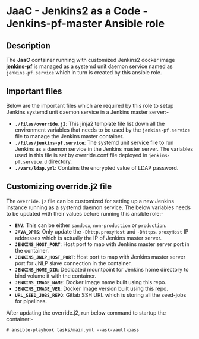 JaaC - Jenkins2 as a Code - Jenkins-pf-master Ansible role
===================================================================================
## Description
The <strong>JaaC</strong> container running with customized Jenkins2 docker image **[jenkins-pf](https://gitlab.deveng.systems/Devops/docker-images/jenkins-pf)** is managed as a systemd unit daemon service named as `jenkins-pf.service` which in turn is created by this ansible role.

## Important files
Below are the important files which are required by this role to setup Jenkins systemd unit daemon service in a Jenkins master server:-
- <strong>`./files/override.j2`</strong>: This jinja2 template file list down all the environment variables that needs to be used by the `jenkins-pf.service` file to manage the Jenkins master container.
- <strong>`./files/jenkins-pf.service`</strong>: The systemd unit service file to run Jenkins as a daemon service in the Jenkins master server. The variables used in this file is set by override.conf file deployed in `jenkins-pf.service.d` directory.
- <strong>`./vars/ldap.yml`</strong>: Contains the encrypted value of LDAP password.

## Customizing override.j2 file
The `override.j2` file can be customized for setting up a new Jenkins instance running as a systemd daemon service. The below variables needs to be updated with their values before running this ansible role:-
- <strong>`ENV`</strong>: This can be either `sandbox`, `non-production` or `production`.
- <strong>`JAVA_OPTS`</strong>: Only update the `-Dhttp.proxyHost` and `-Dhttps.proxyHost` IP addresses which is actually the IP of Jenkins master server.
- <strong>`JENKINS_HOST_PORT`</strong>: Host port to map with Jenkins master server port in the container.
- <strong>`JENKINS_JNLP_HOST_PORT`</strong>: Host port to map with Jenkins master server port for JNLP slave connection in the container.
- <strong>`JENKINS_HOME_DIR`</strong>: Dedicated mountpoint for Jenkins home directory to bind volume it with the container.
- <strong>`JENKINS_IMAGE_NAME`</strong>: Docker Image name built using this repo.
- <strong>`JENKINS_IMAGE_VER`</strong>: Docker Image version built using this repo.
- <strong>`URL_SEED_JOBS_REPO`</strong>: Gitlab SSH URL which is storing all the seed-jobs for pipelines.

After updating the override.j2, run below command to startup the container:-
```
# ansible-playbook tasks/main.yml --ask-vault-pass
```
